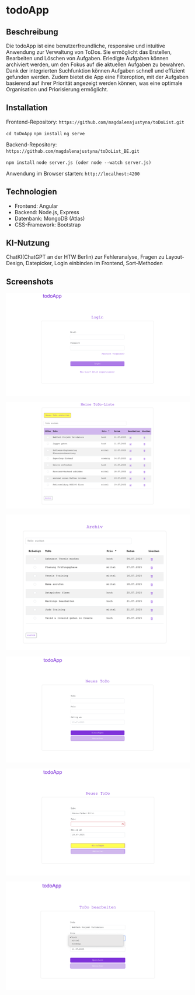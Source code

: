 # todoApp

## Beschreibung

Die todoApp ist eine benutzerfreundliche, responsive und intuitive Anwendung zur Verwaltung von ToDos. Sie ermöglicht das Erstellen, Bearbeiten und Löschen von Aufgaben. Erledigte Aufgaben können archiviert werden, um den Fokus auf die aktuellen Aufgaben zu bewahren. Dank der integrierten Suchfunktion können Aufgaben schnell und effizient gefunden werden. Zudem bietet die App eine Filteroption, mit der Aufgaben basierend auf ihrer Priorität angezeigt werden können, was eine optimale Organisation und Priorisierung ermöglicht.

## Installation

Frontend-Repository:
`https://github.com/magdalenajustyna/toDoList.git`

`cd toDoApp`
`npm install`
`ng serve`

Backend-Repository:
`https://github.com/magdalenajustyna/toDoList_BE.git`

`npm install`
`node server.js (oder node --watch server.js)`

Anwendung im Browser starten:
`http://localhost:4200`

## Technologien

- Frontend: Angular
- Backend: Node.js, Express
- Datenbank: MongoDB (Atlas)
- CSS-Framework: Bootstrap

## KI-Nutzung

ChatKI(ChatGPT an der HTW Berlin) zur Fehleranalyse, Fragen zu Layout-Design, Datepicker, Login einbinden im Frontend, Sort-Methoden 

## Screenshots

![Screenshot1](./toDoApp/src/assets/images/screenshot0.png)

![Screenshot1](./toDoApp/src/assets/images/screenshot1.png)

![Screenshot1](./toDoApp/src/assets/images/screenshot2.png)

![Screenshot1](./toDoApp/src/assets/images/screenshot3.png)

![Screenshot1](./toDoApp/src/assets/images/screenshot4.png)

![Screenshot1](./toDoApp/src/assets/images/screenshot5.png)